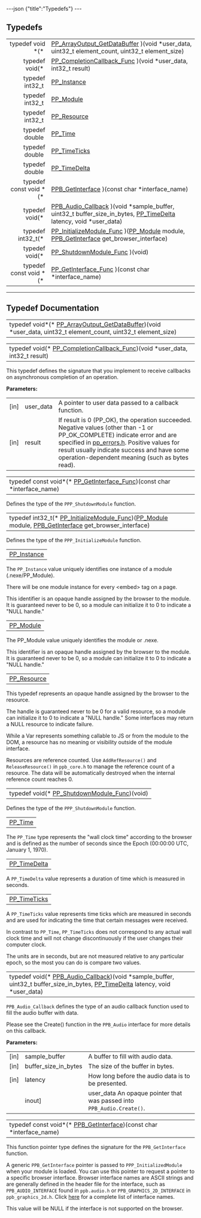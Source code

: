 ---json {"title":"Typedefs"} ---

Typedefs
--------

<table><tbody><tr class="odd"><td style="text-align: right;">typedef void *(* </td><td><a href="/docs/native-client/pepper_beta/c/group___typedefs#gaa363de651fad7342a37ec58375276af7" class="el">PP_ArrayOutput_GetDataBuffer</a> )(void *user_data, uint32_t element_count, uint32_t element_size)</td></tr><tr class="even"><td style="text-align: right;">typedef void(* </td><td><a href="/docs/native-client/pepper_beta/c/group___typedefs#ga6fe12e1a41df5e10103a811036d4d8d2" class="el">PP_CompletionCallback_Func</a> )(void *user_data, int32_t result)</td></tr><tr class="odd"><td style="text-align: right;">typedef int32_t </td><td><a href="/docs/native-client/pepper_beta/c/group___typedefs#ga89b662403e6a687bb914b80114c0d19d" class="el">PP_Instance</a></td></tr><tr class="even"><td style="text-align: right;">typedef int32_t </td><td><a href="/docs/native-client/pepper_beta/c/group___typedefs#gab780dd451cd7f51284cb752edd88f9a0" class="el">PP_Module</a></td></tr><tr class="odd"><td style="text-align: right;">typedef int32_t </td><td><a href="/docs/native-client/pepper_beta/c/group___typedefs#gafdc3895ee80f4750d0d95ae1b677e9b7" class="el">PP_Resource</a></td></tr><tr class="even"><td style="text-align: right;">typedef double </td><td><a href="/docs/native-client/pepper_beta/c/group___typedefs#ga537b277d2116e42b6acfe9323d40e1a0" class="el">PP_Time</a></td></tr><tr class="odd"><td style="text-align: right;">typedef double </td><td><a href="/docs/native-client/pepper_beta/c/group___typedefs#ga71cb1042cdeb38d7881b121f3b09ce94" class="el">PP_TimeTicks</a></td></tr><tr class="even"><td style="text-align: right;">typedef double </td><td><a href="/docs/native-client/pepper_beta/c/group___typedefs#ga3962a5355895925a757f613567e422fa" class="el">PP_TimeDelta</a></td></tr><tr class="odd"><td style="text-align: right;">typedef const void *(* </td><td><a href="/docs/native-client/pepper_beta/c/group___typedefs#ga68ad7c927b86e0c29d890603edd33154" class="el">PPB_GetInterface</a> )(const char *interface_name)</td></tr><tr class="even"><td style="text-align: right;">typedef void(* </td><td><a href="/docs/native-client/pepper_beta/c/group___typedefs#ga2ec91970f3cb75769ce631b3b732803e" class="el">PPB_Audio_Callback</a> )(void *sample_buffer, uint32_t buffer_size_in_bytes, <a href="/docs/native-client/pepper_beta/c/group___typedefs#ga3962a5355895925a757f613567e422fa" class="el">PP_TimeDelta</a> latency, void *user_data)</td></tr><tr class="odd"><td style="text-align: right;">typedef int32_t(* </td><td><a href="/docs/native-client/pepper_beta/c/group___typedefs#gae33224cdac15cf8596127fe7b5f08325" class="el">PP_InitializeModule_Func</a> )(<a href="/docs/native-client/pepper_beta/c/group___typedefs#gab780dd451cd7f51284cb752edd88f9a0" class="el">PP_Module</a> module, <a href="/docs/native-client/pepper_beta/c/group___typedefs#ga68ad7c927b86e0c29d890603edd33154" class="el">PPB_GetInterface</a> get_browser_interface)</td></tr><tr class="even"><td style="text-align: right;">typedef void(* </td><td><a href="/docs/native-client/pepper_beta/c/group___typedefs#gad2b49167bcbf6c2c895ffb1a61bc720c" class="el">PP_ShutdownModule_Func</a> )(void)</td></tr><tr class="odd"><td style="text-align: right;">typedef const void *(* </td><td><a href="/docs/native-client/pepper_beta/c/group___typedefs#ga893cfdc559fdf7ae3004816357c3d7e9" class="el">PP_GetInterface_Func</a> )(const char *interface_name)</td></tr></tbody></table>

------------------------------------------------------------------------

Typedef Documentation
---------------------

<span id="gaa363de651fad7342a37ec58375276af7" class="anchor" style="margin: 0;"></span>

<table><tbody><tr class="odd"><td>typedef void*(* <a href="/docs/native-client/pepper_beta/c/group___typedefs#gaa363de651fad7342a37ec58375276af7" class="el">PP_ArrayOutput_GetDataBuffer</a>)(void *user_data, uint32_t element_count, uint32_t element_size)</td></tr></tbody></table>

<span id="ga6fe12e1a41df5e10103a811036d4d8d2" class="anchor" style="margin: 0;"></span>

<table><tbody><tr class="odd"><td>typedef void(* <a href="/docs/native-client/pepper_beta/c/group___typedefs#ga6fe12e1a41df5e10103a811036d4d8d2" class="el">PP_CompletionCallback_Func</a>)(void *user_data, int32_t result)</td></tr></tbody></table>

This typedef defines the signature that you implement to receive callbacks on asynchronous completion of an operation.

**Parameters:**  
<table><tbody><tr class="odd"><td>[in]</td><td>user_data</td><td>A pointer to user data passed to a callback function.</td></tr><tr class="even"><td>[in]</td><td>result</td><td>If result is 0 (PP_OK), the operation succeeded. Negative values (other than -1 or PP_OK_COMPLETE) indicate error and are specified in <a href="/docs/native-client/pepper_beta/c/pp__errors_8h/" class="el" title="This file defines an enumeration of all PPAPI error codes.">pp_errors.h</a>. Positive values for result usually indicate success and have some operation-dependent meaning (such as bytes read).</td></tr></tbody></table>

<span id="ga893cfdc559fdf7ae3004816357c3d7e9" class="anchor" style="margin: 0;"></span>

<table><tbody><tr class="odd"><td>typedef const void*(* <a href="/docs/native-client/pepper_beta/c/group___typedefs#ga893cfdc559fdf7ae3004816357c3d7e9" class="el">PP_GetInterface_Func</a>)(const char *interface_name)</td></tr></tbody></table>

Defines the type of the `PPP_ShutdownModule` function.

<span id="gae33224cdac15cf8596127fe7b5f08325" class="anchor" style="margin: 0;"></span>

<table><tbody><tr class="odd"><td>typedef int32_t(* <a href="/docs/native-client/pepper_beta/c/group___typedefs#gae33224cdac15cf8596127fe7b5f08325" class="el">PP_InitializeModule_Func</a>)(<a href="/docs/native-client/pepper_beta/c/group___typedefs#gab780dd451cd7f51284cb752edd88f9a0" class="el">PP_Module</a> module, <a href="/docs/native-client/pepper_beta/c/group___typedefs#ga68ad7c927b86e0c29d890603edd33154" class="el">PPB_GetInterface</a> get_browser_interface)</td></tr></tbody></table>

Defines the type of the `PPP_InitializeModule` function.

<span id="ga89b662403e6a687bb914b80114c0d19d" class="anchor" style="margin: 0;"></span>

<table><tbody><tr class="odd"><td><a href="/docs/native-client/pepper_beta/c/group___typedefs#ga89b662403e6a687bb914b80114c0d19d" class="el">PP_Instance</a></td></tr></tbody></table>

The `PP_Instance` value uniquely identifies one instance of a module (.nexe/PP\_Module).

There will be one module instance for every &lt;embed&gt; tag on a page.

This identifier is an opaque handle assigned by the browser to the module. It is guaranteed never to be 0, so a module can initialize it to 0 to indicate a "NULL handle."

<span id="gab780dd451cd7f51284cb752edd88f9a0" class="anchor" style="margin: 0;"></span>

<table><tbody><tr class="odd"><td><a href="/docs/native-client/pepper_beta/c/group___typedefs#gab780dd451cd7f51284cb752edd88f9a0" class="el">PP_Module</a></td></tr></tbody></table>

The PP\_Module value uniquely identifies the module or .nexe.

This identifier is an opaque handle assigned by the browser to the module. It is guaranteed never to be 0, so a module can initialize it to 0 to indicate a "NULL handle."

<span id="gafdc3895ee80f4750d0d95ae1b677e9b7" class="anchor" style="margin: 0;"></span>

<table><tbody><tr class="odd"><td><a href="/docs/native-client/pepper_beta/c/group___typedefs#gafdc3895ee80f4750d0d95ae1b677e9b7" class="el">PP_Resource</a></td></tr></tbody></table>

This typedef represents an opaque handle assigned by the browser to the resource.

The handle is guaranteed never to be 0 for a valid resource, so a module can initialize it to 0 to indicate a "NULL handle." Some interfaces may return a NULL resource to indicate failure.

While a Var represents something callable to JS or from the module to the DOM, a resource has no meaning or visibility outside of the module interface.

Resources are reference counted. Use `AddRefResource()` and `ReleaseResource()` in `ppb_core.h` to manage the reference count of a resource. The data will be automatically destroyed when the internal reference count reaches 0.

<span id="gad2b49167bcbf6c2c895ffb1a61bc720c" class="anchor" style="margin: 0;"></span>

<table><tbody><tr class="odd"><td>typedef void(* <a href="/docs/native-client/pepper_beta/c/group___typedefs#gad2b49167bcbf6c2c895ffb1a61bc720c" class="el">PP_ShutdownModule_Func</a>)(void)</td></tr></tbody></table>

Defines the type of the `PPP_ShutdownModule` function.

<span id="ga537b277d2116e42b6acfe9323d40e1a0" class="anchor" style="margin: 0;"></span>

<table><tbody><tr class="odd"><td><a href="/docs/native-client/pepper_beta/c/group___typedefs#ga537b277d2116e42b6acfe9323d40e1a0" class="el">PP_Time</a></td></tr></tbody></table>

The `PP_Time` type represents the "wall clock time" according to the browser and is defined as the number of seconds since the Epoch (00:00:00 UTC, January 1, 1970).

<span id="ga3962a5355895925a757f613567e422fa" class="anchor" style="margin: 0;"></span>

<table><tbody><tr class="odd"><td><a href="/docs/native-client/pepper_beta/c/group___typedefs#ga3962a5355895925a757f613567e422fa" class="el">PP_TimeDelta</a></td></tr></tbody></table>

A `PP_TimeDelta` value represents a duration of time which is measured in seconds.

<span id="ga71cb1042cdeb38d7881b121f3b09ce94" class="anchor" style="margin: 0;"></span>

<table><tbody><tr class="odd"><td><a href="/docs/native-client/pepper_beta/c/group___typedefs#ga71cb1042cdeb38d7881b121f3b09ce94" class="el">PP_TimeTicks</a></td></tr></tbody></table>

A `PP_TimeTicks` value represents time ticks which are measured in seconds and are used for indicating the time that certain messages were received.

In contrast to `PP_Time`, `PP_TimeTicks` does not correspond to any actual wall clock time and will not change discontinuously if the user changes their computer clock.

The units are in seconds, but are not measured relative to any particular epoch, so the most you can do is compare two values.

<span id="ga2ec91970f3cb75769ce631b3b732803e" class="anchor" style="margin: 0;"></span>

<table><tbody><tr class="odd"><td>typedef void(* <a href="/docs/native-client/pepper_beta/c/group___typedefs#ga2ec91970f3cb75769ce631b3b732803e" class="el">PPB_Audio_Callback</a>)(void *sample_buffer, uint32_t buffer_size_in_bytes, <a href="/docs/native-client/pepper_beta/c/group___typedefs#ga3962a5355895925a757f613567e422fa" class="el">PP_TimeDelta</a> latency, void *user_data)</td></tr></tbody></table>

`PPB_Audio_Callback` defines the type of an audio callback function used to fill the audio buffer with data.

Please see the Create() function in the `PPB_Audio` interface for more details on this callback.

**Parameters:**  
<table><tbody><tr class="odd"><td>[in]</td><td>sample_buffer</td><td>A buffer to fill with audio data.</td></tr><tr class="even"><td>[in]</td><td>buffer_size_in_bytes</td><td>The size of the buffer in bytes.</td></tr><tr class="odd"><td>[in]</td><td>latency</td><td>How long before the audio data is to be presented.</td></tr><tr class="even"><td></td><td>inout]</td><td>user_data An opaque pointer that was passed into <code>PPB_Audio.Create()</code>.</td></tr></tbody></table>

<span id="ga68ad7c927b86e0c29d890603edd33154" class="anchor" style="margin: 0;"></span>

<table><tbody><tr class="odd"><td>typedef const void*(* <a href="/docs/native-client/pepper_beta/c/group___typedefs#ga68ad7c927b86e0c29d890603edd33154" class="el">PPB_GetInterface</a>)(const char *interface_name)</td></tr></tbody></table>

This function pointer type defines the signature for the `PPB_GetInterface` function.

A generic `PPB_GetInterface` pointer is passed to `PPP_InitializedModule` when your module is loaded. You can use this pointer to request a pointer to a specific browser interface. Browser interface names are ASCII strings and are generally defined in the header file for the interface, such as `PPB_AUDIO_INTERFACE` found in `ppb.audio.h` or `PPB_GRAPHICS_2D_INTERFACE` in `ppb_graphics_2d.h`. Click [here](/docs/native-client/pepper_beta/c/globals_defs/ "macros") for a complete list of interface names.

This value will be NULL if the interface is not supported on the browser.
